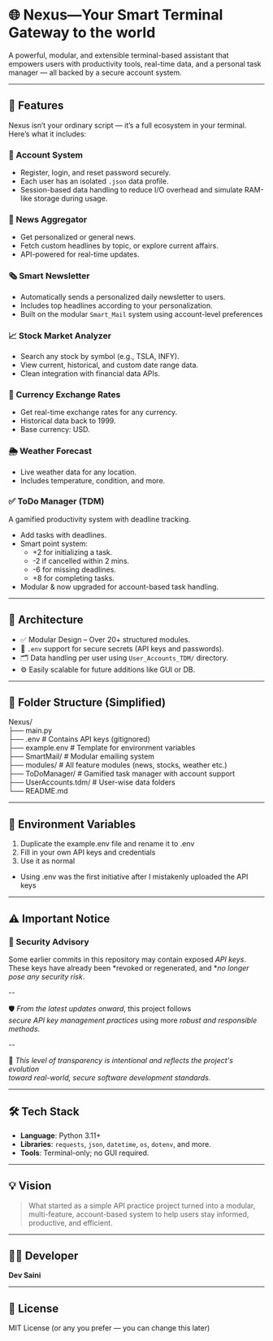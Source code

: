 # 🌐 Nexus—Your Smart Terminal Gateway to the world
 
A powerful, modular, and extensible terminal-based assistant that empowers users with productivity tools, 
real-time data, and a personal task manager — all backed by a secure account system.

---

## 🚀 Features

Nexus isn’t your ordinary script — it’s a full ecosystem in your terminal. Here’s what it includes:

### 🔐 Account System
- Register, login, and reset password securely.
- Each user has an isolated `.json` data profile.
- Session-based data handling to reduce I/O overhead and simulate RAM-like storage during usage.

### 📰 News Aggregator
- Get personalized or general news.
- Fetch custom headlines by topic, or explore current affairs.
- API-powered for real-time updates.

### 🗞 Smart Newsletter
- Automatically sends a personalized daily newsletter to users.
- Includes top headlines according to your personalization.
- Built on the modular `Smart_Mail` system using account-level preferences

### 📈 Stock Market Analyzer
- Search any stock by symbol (e.g., TSLA, INFY).
- View current, historical, and custom date range data.
- Clean integration with financial data APIs.

### 💱 Currency Exchange Rates
- Get real-time exchange rates for any currency.
- Historical data back to 1999.
- Base currency: USD.

### 🌦️ Weather Forecast
- Live weather data for any location.
- Includes temperature, condition, and more.

### ✅ ToDo Manager (TDM)
A gamified productivity system with deadline tracking.

- Add tasks with deadlines.
- Smart point system:
  - +2 for initializing a task.
  - -2 if cancelled within 2 mins.
  - -6 for missing deadlines.
  - +8 for completing tasks.
- Modular & now upgraded for account-based task handling.

---

## 🧠 Architecture

- ✅ Modular Design – Over 20+ structured modules.
- 🔐 `.env` support for secure secrets (API keys and passwords).
- 🗂️ Data handling per user using `User_Accounts_TDM/` directory.
- ⚙️ Easily scalable for future additions like GUI or DB.

---

## 📂 Folder Structure (Simplified)

Nexus/<br>
├── main.py<br>
├── .env # Contains API keys (gitignored)<br>
├── example.env # Template for environment variables<br>
├── SmartMail/ # Modular emailing system<br>
├── modules/ # All feature modules (news, stocks, weather etc.)<br>
├── ToDoManager/ # Gamified task manager with account support<br>
├── UserAccounts.tdm/ # User-wise data folders<br>
└── README.md

---

## 🔐 Environment Variables
1. Duplicate the example.env file and rename it to .env
2. Fill in your own API keys and credentials
3. Use it as normal
- Using .env was the first initiative after I mistakenly uploaded the API keys
---

## ⚠ Important Notice

### 🔐 Security Advisory

Some earlier commits in this repository may contain exposed *API keys*.  
These keys have already been *revoked or regenerated, and **no longer pose any security risk*.

--

🛡 *From the latest updates onward*, this project follows  
*secure API key management practices* using more *robust and responsible methods*.

--

🧠 _This level of transparency is intentional and reflects the project's evolution_  
_toward real-world, secure software development standards._

---

## 🛠 Tech Stack

- **Language**: Python 3.11+
- **Libraries**: `requests`, `json`, `datetime`, `os`, `dotenv`, and more.
- **Tools**: Terminal-only; no GUI required.

---

## 💡 Vision

> What started as a simple API practice project turned into a modular, multi-feature, account-based system to help users stay informed, productive, and efficient.

---

## 👨‍💻 Developer
**Dev Saini**

---

## 📜 License

MIT License (or any you prefer — you can change this later)

